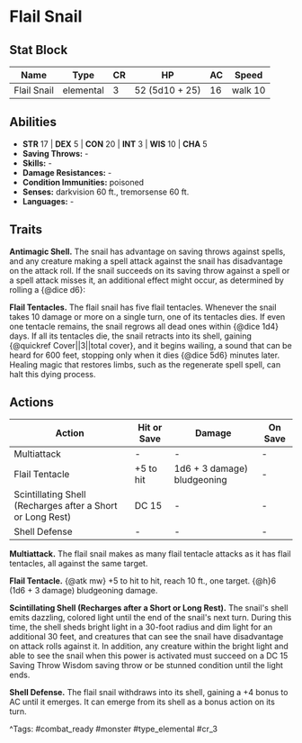 # Flail Snail

## Stat Block

| Name | Type | CR | HP | AC | Speed |
|------|------|----|----|----|-------|
| Flail Snail | elemental | 3 | 52 (5d10 + 25) | 16 | walk 10 |

## Abilities

- **STR** 17 | **DEX** 5 | **CON** 20 | **INT** 3 | **WIS** 10 | **CHA** 5
- **Saving Throws:** -  
- **Skills:** -  
- **Damage Resistances:** -  
- **Condition Immunities:** poisoned  
- **Senses:** darkvision 60 ft., tremorsense 60 ft.  
- **Languages:** -

## Traits

**Antimagic Shell.** The snail has advantage on saving throws against spells, and any creature making a spell attack against the snail has disadvantage on the attack roll. If the snail succeeds on its saving throw against a spell or a spell attack misses it, an additional effect might occur, as determined by rolling a {@dice d6}:

**Flail Tentacles.** The flail snail has five flail tentacles. Whenever the snail takes 10 damage or more on a single turn, one of its tentacles dies. If even one tentacle remains, the snail regrows all dead ones within {@dice 1d4} days. If all its tentacles die, the snail retracts into its shell, gaining {@quickref Cover||3||total cover}, and it begins wailing, a sound that can be heard for 600 feet, stopping only when it dies {@dice 5d6} minutes later. Healing magic that restores limbs, such as the regenerate spell spell, can halt this dying process.


## Actions

| Action | Hit or Save | Damage | On Save |
|--------|--------------|--------|----------|
| Multiattack | - | - | - |
| Flail Tentacle | +5 to hit | 1d6 + 3 damage) bludgeoning | - |
| Scintillating Shell (Recharges after a Short or Long Rest) | DC 15 | - | - |
| Shell Defense | - | - | - |

**Multiattack.** The flail snail makes as many flail tentacle attacks as it has flail tentacles, all against the same target.

**Flail Tentacle.** {@atk mw} +5 to hit to hit, reach 10 ft., one target. {@h}6 (1d6 + 3 damage) bludgeoning damage.

**Scintillating Shell (Recharges after a Short or Long Rest).** The snail's shell emits dazzling, colored light until the end of the snail's next turn. During this time, the shell sheds bright light in a 30-foot radius and dim light for an additional 30 feet, and creatures that can see the snail have disadvantage on attack rolls against it. In addition, any creature within the bright light and able to see the snail when this power is activated must succeed on a DC 15 Saving Throw Wisdom saving throw or be stunned condition until the light ends.

**Shell Defense.** The flail snail withdraws into its shell, gaining a +4 bonus to AC until it emerges. It can emerge from its shell as a bonus action on its turn.


^Tags: #combat_ready #monster #type_elemental #cr_3